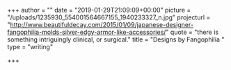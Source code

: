 +++
author = ""
date = "2019-01-29T21:09:09+00:00"
picture = "/uploads/1235930_554001564667155_1940233327_n.jpg"
projecturl = "http://www.beautifuldecay.com/2015/01/09/japanese-designer-fangophilia-molds-silver-edgy-armor-like-accessories/"
quote = "there is something intriguingly clinical, or surgical."
title = "Designs by Fangophilia "
type = "writing"

+++
